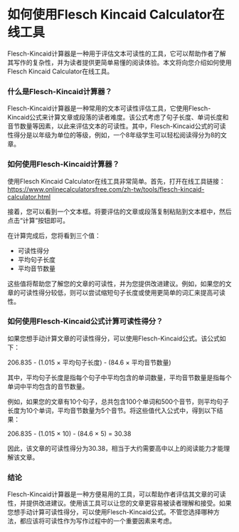 如何使用Flesch Kincaid Calculator在线工具
=================================

Flesch-Kincaid计算器是一种用于评估文本可读性的工具，它可以帮助作者了解其写作的复杂性，并为读者提供更简单易懂的阅读体验。本文将向您介绍如何使用Flesch Kincaid Calculator在线工具。

### 什么是Flesch-Kincaid计算器？

Flesch-Kincaid计算器是一种常用的文本可读性评估工具，它使用Flesch-Kincaid公式来计算文章或段落的读者难度。该公式考虑了句子长度、单词长度和音节数量等因素，以此来评估文本的可读性。其中，Flesch-Kincaid公式的可读性得分是以年级为单位的等级，例如，一个8年级学生可以轻松阅读得分为8的文章。

### 如何使用Flesch-Kincaid计算器？

使用Flesch Kincaid Calculator在线工具非常简单。首先，打开在线工具链接：<https://www.onlinecalculatorsfree.com/zh-tw/tools/flesch-kincaid-calculator.html>

接着，您可以看到一个文本框。将要评估的文章或段落复制粘贴到文本框中，然后点击“计算”按钮即可。

在计算完成后，您将看到三个值：

- 可读性得分
- 平均句子长度
- 平均音节数量

这些值将帮助您了解您的文章的可读性，并为您提供改进建议。例如，如果您的文章的可读性得分较低，则可以尝试缩短句子长度或使用更简单的词汇来提高可读性。

### 如何使用Flesch-Kincaid公式计算可读性得分？

如果您想手动计算文章的可读性得分，可以使用Flesch-Kincaid公式。该公式如下：

206.835 - (1.015 × 平均句子长度) - (84.6 × 平均音节数量)

其中，平均句子长度是指每个句子中平均包含的单词数量，平均音节数量是指每个单词中平均包含的音节数量。

例如，如果您的文章有10个句子，总共包含100个单词和500个音节，则平均句子长度为10个单词，平均音节数量为5个音节。将这些值代入公式中，得到以下结果：

206.835 - (1.015 × 10) - (84.6 × 5) = 30.38

因此，该文章的可读性得分为30.38，相当于大约需要高中以上的阅读能力才能理解该文章。

### 结论

Flesch-Kincaid计算器是一种方便易用的工具，可以帮助作者评估其文章的可读性，并提供改进建议。使用该工具可以让您的文章更容易被读者理解和接受。如果您想手动计算可读性得分，可以使用Flesch-Kincaid公式。不管您选择哪种方法，都应该将可读性作为写作过程中的一个重要因素来考虑。